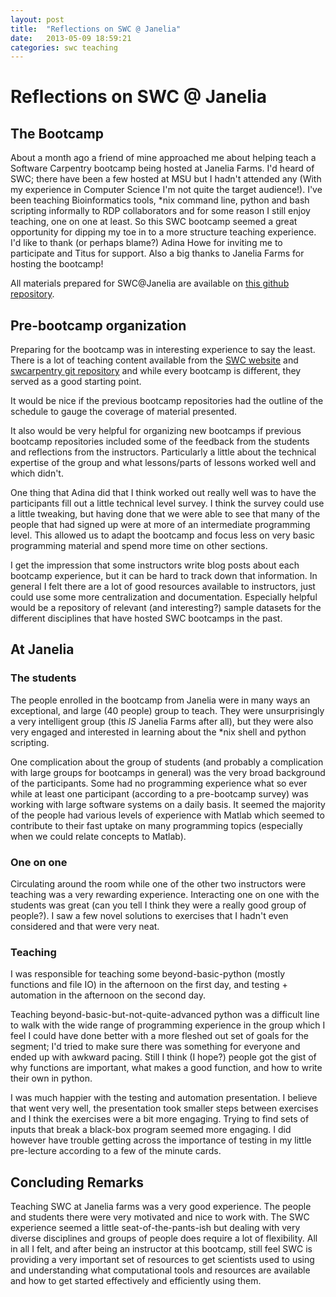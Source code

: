 ```yaml
---
layout: post
title:  "Reflections on SWC @ Janelia"
date:   2013-05-09 18:59:21
categories: swc teaching
---
```


# Reflections on SWC @ Janelia

## The Bootcamp

About a month ago a friend of mine approached me about helping teach a Software Carpentry bootcamp being hosted at Janelia Farms.  I'd heard of SWC; there have been a few hosted at MSU but I hadn't attended any (With my experience in Computer Science I'm not quite the target audience!).  I've been teaching Bioinformatics tools, \*nix command line, python and bash scripting informally to RDP collaborators and for some reason I still enjoy teaching, one on one at least.  So this SWC bootcamp seemed a great opportunity for dipping my toe in to a more structure teaching experience.  I'd like to thank (or perhaps blame?) Adina Howe for inviting me to participate and Titus for support.  Also a big thanks to Janelia Farms for hosting the bootcamp!

All materials prepared for SWC@Janelia are available on [this github repository](http://github.com/fishjord/swc_hhmi).
## Pre-bootcamp organization

Preparing for the bootcamp was in interesting experience to say the least.  There is a lot of teaching content available from the [SWC website](http://software-carpentry.org/) and [swcarpentry git repository](https://github.com/swcarpentry) and while every bootcamp is different, they served as a good starting point.  

It would be nice if the previous bootcamp repositories had the outline of the schedule to gauge the coverage of material presented.

It also would be very helpful for organizing new bootcamps if previous bootcamp repositories included some of the feedback from the students and reflections from the instructors.  Particularly a little about the technical expertise of the group and what lessons/parts of lessons worked well and which didn't. 

One thing that Adina did that I think worked out really well was to have the participants fill out a little technical level survey.  I think the survey could use a little tweaking, but having done that we were able to see that many of the people that had signed up were at more of an intermediate programming level.  This allowed us to adapt the bootcamp and focus less on very basic programming material and spend more time on other sections.

I get the impression that some instructors write blog posts about each bootcamp experience, but it can be hard to track down that information.  In general I felt there are a lot of good resources available to instructors, just could use some more centralization and documentation.  Especially helpful would be a repository of relevant (and interesting?) sample datasets for the different disciplines that have hosted SWC bootcamps in the past.

## At Janelia

### The students

The people enrolled in the bootcamp from Janelia were in many ways an exceptional, and large (40 people) group to teach.  They were unsurprisingly a very intelligent group (this *IS* Janelia Farms after all), but they were also very engaged and interested in learning about the \*nix shell and python scripting.

One complication about the group of students (and probably a complication with large groups for bootcamps in general) was the very broad background of the participants.  Some had no programming experience what so ever while at least one participant (according to a pre-bootcamp survey) was working with large software systems on a daily basis.  It seemed the majority of the people had various levels of experience with Matlab which seemed to contribute to their fast uptake on many programming topics (especially when we could relate concepts to Matlab).

### One on one

Circulating around the room while one of the other two instructors were teaching was a very rewarding experience.  Interacting one on one with the students was great (can you tell I think they were a really good group of people?). I saw a few novel solutions to exercises that I hadn't even considered and that were very neat. 

### Teaching

I was responsible for teaching some beyond-basic-python (mostly functions and file IO) in the afternoon on the first day, and testing + automation in the afternoon on the second day.

Teaching beyond-basic-but-not-quite-advanced python was a difficult line to walk with the wide range of programming experience in the group which I feel I could have done better with a more fleshed out set of goals for the segment; I'd tried to make sure there was something for everyone and ended up with awkward pacing. Still I think (I hope?) people got the gist of why functions are important, what makes a good function, and how to write their own in python.

I was much happier with the testing and automation presentation.  I believe that went very well, the presentation took smaller steps between exercises and I think the exercises were a bit more engaging.  Trying to find sets of inputs that break a black-box program seemed more engaging.  I did however have trouble getting across the importance of testing in my little pre-lecture according to a few of the minute cards.

##  Concluding Remarks

Teaching SWC at Janelia farms was a very good experience.  The people and students there were very motivated and nice to work with.  The SWC experience seemed a little seat-of-the-pants-ish but dealing with very diverse disciplines and groups of people does require a lot of flexibility.  All in all I felt, and after being an instructor at this bootcamp, still feel SWC is providing a very important set of resources to get scientists used to using and understanding what computational tools and resources are available and how to get started effectively and efficiently using them. 